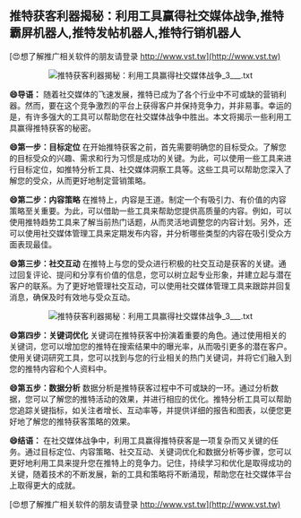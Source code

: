## **推特获客利器揭秘：利用工具赢得社交媒体战争,推特霸屏机器人,推特发帖机器人,推特行销机器人**

[😍想了解推广相关软件的朋友请登录 http://www.vst.tw](http://www.vst.tw)

 <center><img src="https://vst.tw/MP4/tuiguang/png/5.png" alt="推特获客利器揭秘：利用工具赢得社交媒体战争_3___.txt"></center>

**😄导语：**
随着社交媒体的飞速发展，推特已成为了各个行业中不可或缺的营销利器。然而，要在这个竞争激烈的平台上获得客户并保持竞争力，并非易事。幸运的是，有许多强大的工具可以帮助您在社交媒体战争中胜出。本文将揭示一些利用工具赢得推特获客的秘密。

**😄第一步：目标定位**
在开始推特获客之前，首先需要明确您的目标受众。了解您的目标受众的兴趣、需求和行为习惯是成功的关键。为此，可以使用一些工具来进行目标定位，如推特分析工具、社交媒体洞察工具等。这些工具可以帮助您深入了解您的受众，从而更好地制定营销策略。

**😄第二步：内容策略**
在推特上，内容是王道。制定一个有吸引力、有价值的内容策略至关重要。为此，可以借助一些工具来帮助您提供高质量的内容。例如，可以使用推特趋势工具来了解当前热门话题，从而灵活地调整您的内容计划。另外，还可以使用社交媒体管理工具来定期发布内容，并分析哪些类型的内容在吸引受众方面表现最佳。

**😄第三步：社交互动**
在推特上与您的受众进行积极的社交互动是获客的关键。通过回复评论、提问和分享有价值的信息，您可以树立起专业形象，并建立起与潜在客户的联系。为了更好地管理社交互动，可以使用社交媒体管理工具来跟踪并回复消息，确保及时有效地与受众互动。

 <center><img src="https://vst.tw/MP4/tuiguang/png/3.png" alt="推特获客利器揭秘：利用工具赢得社交媒体战争_3___.txt"></center>

**😄第四步：关键词优化**
关键词在推特获客中扮演着重要的角色。通过使用相关的关键词，您可以增加您的推特在搜索结果中的曝光率，从而吸引更多的潜在客户。使用关键词研究工具，您可以找到与您的行业相关的热门关键词，并将它们融入到您的推特内容和个人资料中。

**😄第五步：数据分析**
数据分析是推特获客过程中不可或缺的一环。通过分析数据，您可以了解您的推特活动的效果，并进行相应的优化。推特分析工具可以帮助您追踪关键指标，如关注者增长、互动率等，并提供详细的报告和图表，以便您更好地了解您的推特获客策略的效果。

**😄结语：**
在社交媒体战争中，利用工具赢得推特获客是一项复杂而又关键的任务。通过目标定位、内容策略、社交互动、关键词优化和数据分析等步骤，您可以更好地利用工具来提升您在推特上的竞争力。记住，持续学习和优化是取得成功的关键，随着技术的不断发展，新的工具和策略将不断涌现，帮助您在社交媒体平台上取得更大的成就。

[😍想了解推广相关软件的朋友请登录 http://www.vst.tw](http://www.vst.tw)



